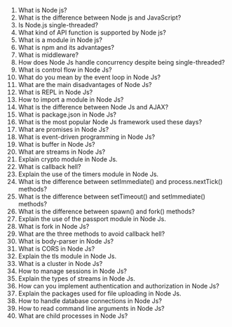 

1. What is Node js?
2. What is the difference between Node js and JavaScript?
3. Is Node.js single-threaded?
4. What kind of API function is supported by Node js?
5. What is a module in Node js?
6. What is npm and its advantages?
7. What is middleware?
8. How does Node Js handle concurrency despite being single-threaded?
9. What is control flow in Node Js?
10. What do you mean by the event loop in Node Js?
11. What are the main disadvantages of Node Js?
12. What is REPL in Node Js?
13. How to import a module in Node Js?
14. What is the difference between Node Js and AJAX?
15. What is package.json in Node Js?
16. What is the most popular Node Js framework used these days?
17. What are promises in Node Js?
18. What is event-driven programming in Node Js?
19. What is buffer in Node Js?
20. What are streams in Node Js?
21. Explain crypto module in Node Js.
22. What is callback hell?
23. Explain the use of the timers module in Node Js.
24. What is the difference between setImmediate() and process.nextTick() methods?
25. What is the difference between setTimeout() and setImmediate() methods?
26. What is the difference between spawn() and fork() methods?
27. Explain the use of the passport module in Node Js.
28. What is fork in Node Js?
29. What are the three methods to avoid callback hell?
30. What is body-parser in Node Js?
31. What is CORS in Node Js?
32. Explain the tls module in Node Js.
33. What is a cluster in Node Js?
34. How to manage sessions in Node Js?
35. Explain the types of streams in Node Js.
36. How can you implement authentication and authorization in Node Js?
37. Explain the packages used for file uploading in Node Js.
38. How to handle database connections in Node Js?
39. How to read command line arguments in Node Js?
40. What are child processes in Node Js?
